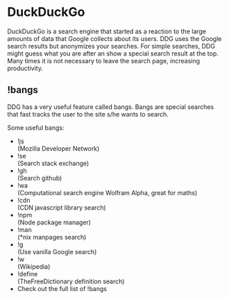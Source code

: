 # DuckDuckGo

DuckDuckGo is a search engine that started as a reaction to the large amounts
of data that Google collects about its users. DDG uses the Google search
results but anonymizes your searches. For simple searches, DDG might guess what
you are after an show a special search result at the top. Many times it is not
necessary to leave the search page, increasing productivity.

## !bangs

DDG has a very useful feature called bangs. Bangs are special searches that fast tracks the user to the site s/he wants to search.

Some useful bangs:
+ !js <search> (Mozilla Developer Network)
+ !se <search> (Search stack exchange)
+ !gh <search> (Search github)
+ !wa <search> (Computational search engine Wolfram Alpha, great for maths)
+ !cdn <search> (CDN javascript library search)
+ !npm <search> (Node package manager)
+ !man <search> (\*nix manpages search)
+ !g <search> (Use vanilla Google search)
+ !w <search> (Wikipedia)
+ !define <search> (TheFreeDictionary definition search)
+ Check out the full list of !bangs
